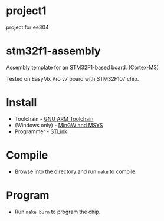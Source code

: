 # project1
project for ee304
# stm32f1-assembly

Assembly template for an STM32F1-based board. (Cortex-M3)

Tested on EasyMx Pro v7 board with STM32F107 chip.

# Install
* Toolchain - [GNU ARM Toolchain](https://launchpad.net/gcc-arm-embedded)
* (Windows only) - [MinGW and MSYS ](http://www.mingw.org/)
* Programmer - [STLink](https://github.com/texane/stlink)

# Compile
* Browse into the directory and run `make` to compile.

# Program
* Run `make burn` to program the chip.

